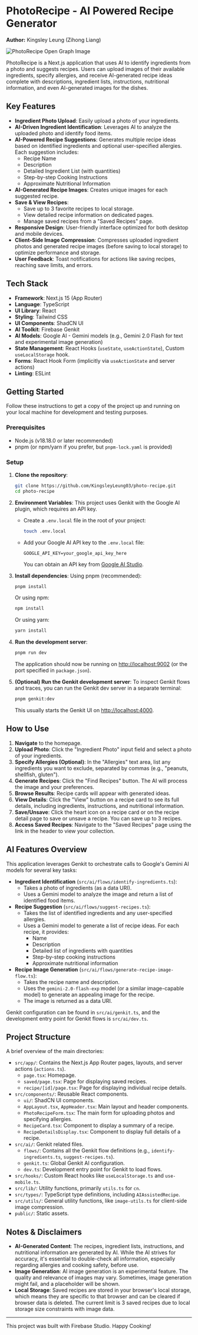 
# PhotoRecipe - AI Powered Recipe Generator
**Author:** Kingsley Leung (Zihong Liang)  

![PhotoRecipe Open Graph Image](/src/og-image.png)  

PhotoRecipe is a Next.js application that uses AI to identify ingredients from a photo and suggests recipes. Users can upload images of their available ingredients, specify allergies, and receive AI-generated recipe ideas complete with descriptions, ingredient lists, instructions, nutritional information, and even AI-generated images for the dishes.

## Key Features

*   **Ingredient Photo Upload**: Easily upload a photo of your ingredients.
*   **AI-Driven Ingredient Identification**: Leverages AI to analyze the uploaded photo and identify food items.
*   **AI-Powered Recipe Suggestions**: Generates multiple recipe ideas based on identified ingredients and optional user-specified allergies. Each suggestion includes:
    *   Recipe Name
    *   Description
    *   Detailed Ingredient List (with quantities)
    *   Step-by-step Cooking Instructions
    *   Approximate Nutritional Information
*   **AI-Generated Recipe Images**: Creates unique images for each suggested recipe.
*   **Save & View Recipes**:
    *   Save up to 3 favorite recipes to local storage.
    *   View detailed recipe information on dedicated pages.
    *   Manage saved recipes from a "Saved Recipes" page.
*   **Responsive Design**: User-friendly interface optimized for both desktop and mobile devices.
*   **Client-Side Image Compression**: Compresses uploaded ingredient photos and generated recipe images (before saving to local storage) to optimize performance and storage.
*   **User Feedback**: Toast notifications for actions like saving recipes, reaching save limits, and errors.

## Tech Stack

*   **Framework**: Next.js 15 (App Router)
*   **Language**: TypeScript
*   **UI Library**: React
*   **Styling**: Tailwind CSS
*   **UI Components**: ShadCN UI
*   **AI Toolkit**: Firebase Genkit
*   **AI Models**: Google AI - Gemini models (e.g., Gemini 2.0 Flash for text and experimental image generation)
*   **State Management**: React Hooks (`useState`, `useActionState`), Custom `useLocalStorage` hook.
*   **Forms**: React Hook Form (implicitly via `useActionState` and server actions)
*   **Linting**: ESLint

## Getting Started

Follow these instructions to get a copy of the project up and running on your local machine for development and testing purposes.

### Prerequisites

*   Node.js (v18.18.0 or later recommended)
*   pnpm (or npm/yarn if you prefer, but `pnpm-lock.yaml` is provided)

### Setup

1.  **Clone the repository**:
    ```bash
    git clone https://github.com/KingsleyLeung03/photo-recipe.git 
    cd photo-recipe
    ```

2.  **Environment Variables**:
    This project uses Genkit with the Google AI plugin, which requires an API key.
    *   Create a `.env.local` file in the root of your project:
        ```bash
        touch .env.local
        ```
    *   Add your Google AI API key to the `.env.local` file:
        ```
        GOOGLE_API_KEY=your_google_api_key_here
        ```
        You can obtain an API key from [Google AI Studio](https://aistudio.google.com/app/apikey).

3.  **Install dependencies**:
    Using pnpm (recommended):
    ```bash
    pnpm install
    ```
    Or using npm:
    ```bash
    npm install
    ```
    Or using yarn:
    ```bash
    yarn install
    ```

4.  **Run the development server**:
    ```bash
    pnpm run dev
    ```
    The application should now be running on [http://localhost:9002](http://localhost:9002) (or the port specified in `package.json`).

5.  **(Optional) Run the Genkit development server**:
    To inspect Genkit flows and traces, you can run the Genkit dev server in a separate terminal:
    ```bash
    pnpm genkit:dev
    ```
    This usually starts the Genkit UI on [http://localhost:4000](http://localhost:4000).

## How to Use

1.  **Navigate** to the homepage.
2.  **Upload Photo**: Click the "Ingredient Photo" input field and select a photo of your ingredients.
3.  **Specify Allergies (Optional)**: In the "Allergies" text area, list any ingredients you want to exclude, separated by commas (e.g., "peanuts, shellfish, gluten").
4.  **Generate Recipes**: Click the "Find Recipes" button. The AI will process the image and your preferences.
5.  **Browse Results**: Recipe cards will appear with generated ideas.
6.  **View Details**: Click the "View" button on a recipe card to see its full details, including ingredients, instructions, and nutritional information.
7.  **Save/Unsave**: Click the heart icon on a recipe card or on the recipe detail page to save or unsave a recipe. You can save up to 3 recipes.
8.  **Access Saved Recipes**: Navigate to the "Saved Recipes" page using the link in the header to view your collection.

## AI Features Overview

This application leverages Genkit to orchestrate calls to Google's Gemini AI models for several key tasks:

*   **Ingredient Identification** (`src/ai/flows/identify-ingredients.ts`):
    *   Takes a photo of ingredients (as a data URI).
    *   Uses a Gemini model to analyze the image and return a list of identified food items.
*   **Recipe Suggestion** (`src/ai/flows/suggest-recipes.ts`):
    *   Takes the list of identified ingredients and any user-specified allergies.
    *   Uses a Gemini model to generate a list of recipe ideas. For each recipe, it provides:
        *   Name
        *   Description
        *   Detailed list of ingredients with quantities
        *   Step-by-step cooking instructions
        *   Approximate nutritional information
*   **Recipe Image Generation** (`src/ai/flows/generate-recipe-image-flow.ts`):
    *   Takes the recipe name and description.
    *   Uses the `gemini-2.0-flash-exp` model (or a similar image-capable model) to generate an appealing image for the recipe.
    *   The image is returned as a data URI.

Genkit configuration can be found in `src/ai/genkit.ts`, and the development entry point for Genkit flows is `src/ai/dev.ts`.

## Project Structure

A brief overview of the main directories:

*   `src/app/`: Contains the Next.js App Router pages, layouts, and server actions (`actions.ts`).
    *   `page.tsx`: Homepage.
    *   `saved/page.tsx`: Page for displaying saved recipes.
    *   `recipe/[id]/page.tsx`: Page for displaying individual recipe details.
*   `src/components/`: Reusable React components.
    *   `ui/`: ShadCN UI components.
    *   `AppLayout.tsx`, `AppHeader.tsx`: Main layout and header components.
    *   `PhotoRecipeForm.tsx`: The main form for uploading photos and specifying allergies.
    *   `RecipeCard.tsx`: Component to display a summary of a recipe.
    *   `RecipeDetailsDisplay.tsx`: Component to display full details of a recipe.
*   `src/ai/`: Genkit related files.
    *   `flows/`: Contains all the Genkit flow definitions (e.g., `identify-ingredients.ts`, `suggest-recipes.ts`).
    *   `genkit.ts`: Global Genkit AI configuration.
    *   `dev.ts`: Development entry point for Genkit to load flows.
*   `src/hooks/`: Custom React hooks like `useLocalStorage.ts` and `use-mobile.ts`.
*   `src/lib/`: Utility functions, primarily `utils.ts` for `cn`.
*   `src/types/`: TypeScript type definitions, including `AIAssistedRecipe`.
*   `src/utils/`: General utility functions, like `image-utils.ts` for client-side image compression.
*   `public/`: Static assets.

## Notes & Disclaimers

*   **AI-Generated Content**: The recipes, ingredient lists, instructions, and nutritional information are generated by AI. While the AI strives for accuracy, it's essential to double-check all information, especially regarding allergies and cooking safety, before use.
*   **Image Generation**: AI image generation is an experimental feature. The quality and relevance of images may vary. Sometimes, image generation might fail, and a placeholder will be shown.
*   **Local Storage**: Saved recipes are stored in your browser's local storage, which means they are specific to that browser and can be cleared if browser data is deleted. The current limit is 3 saved recipes due to local storage size constraints with image data.

---

This project was built with Firebase Studio.
Happy Cooking!
```